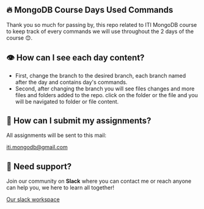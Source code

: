 ## 🔥 MongoDB Course Days Used Commands

Thank you so much for passing by, this repo related to ITI MongoDB course to keep track of every commands we will use throughout the 2 days of the course 😊.


## 👁️ How can I see each day content?

- First, change the branch to the desired branch, each branch named after the day and contains day's commands.
- Second, after changing the branch you will see files changes and more files and folders added to the repo. click on the folder or the file and you will be navigated to folder or file content.


## 📝 How can I submit my assignments?

All assignments will be sent to this mail:

[iti.mongodb@gmail.com](mailto:iti.mongodb@gmail.com)


## 🤝 Need support?

Join our community on **Slack** where you can contact me or reach anyone can help you, we here to learn all together!

[Our slack workspace](https://join.slack.com/t/mongodbcourse/shared_invite/zt-id5p0zxd-EIRdpaUtCfmdr83J4d8k1g)